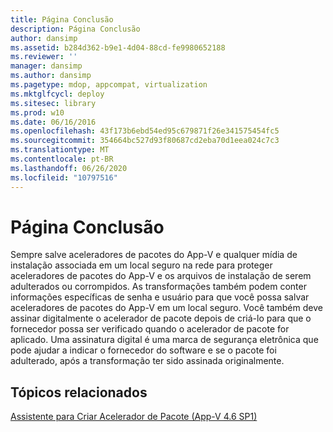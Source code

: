 ```yaml
---
title: Página Conclusão
description: Página Conclusão
author: dansimp
ms.assetid: b284d362-b9e1-4d04-88cd-fe9980652188
ms.reviewer: ''
manager: dansimp
ms.author: dansimp
ms.pagetype: mdop, appcompat, virtualization
ms.mktglfcycl: deploy
ms.sitesec: library
ms.prod: w10
ms.date: 06/16/2016
ms.openlocfilehash: 43f173b6ebd54ed95c679871f26e341575454fc5
ms.sourcegitcommit: 354664bc527d93f80687cd2eba70d1eea024c7c3
ms.translationtype: MT
ms.contentlocale: pt-BR
ms.lasthandoff: 06/26/2020
ms.locfileid: "10797516"
---
```

# Página Conclusão


Sempre salve aceleradores de pacotes do App-V e qualquer mídia de instalação associada em um local seguro na rede para proteger aceleradores de pacotes do App-V e os arquivos de instalação de serem adulterados ou corrompidos. As transformações também podem conter informações específicas de senha e usuário para que você possa salvar aceleradores de pacotes do App-V em um local seguro. Você também deve assinar digitalmente o acelerador de pacote depois de criá-lo para que o fornecedor possa ser verificado quando o acelerador de pacote for aplicado. Uma assinatura digital é uma marca de segurança eletrônica que pode ajudar a indicar o fornecedor do software e se o pacote foi adulterado, após a transformação ter sido assinada originalmente.

## Tópicos relacionados


[Assistente para Criar Acelerador de Pacote (App-V 4.6 SP1)](create-package-accelerator-wizard--appv-46-sp1-.md)

 

 





